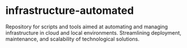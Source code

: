 # infrastructure-automated
Repository for scripts and tools aimed at automating and managing infrastructure in cloud and local environments. Streamlining deployment, maintenance, and scalability of technological solutions.
